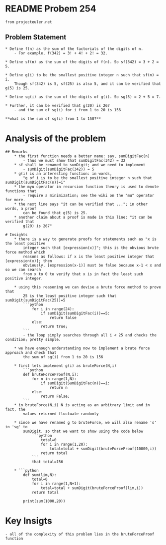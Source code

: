 # README Probem 254 
	from projecteuler.net

## Problem Statement

	* Define f(n) as the sum of the factorials of the digits of n. 
		- For example, f(342) = 3! + 4! + 2! = 32.

	* Define sf(n) as the sum of the digits of f(n). So sf(342) = 3 + 2 = 5.

	* Define g(i) to be the smallest positive integer n such that sf(n) = i. 
		Though sf(342) is 5, sf(25) is also 5, and it can be verified that g(5) is 25.

	* Define sg(i) as the sum of the digits of g(i). So sg(5) = 2 + 5 = 7.

	* Further, it can be verified that g(20) is 267
		- and the sum of sg(i) for i from 1 to 20 is 156
	
	**what is the sum of sg(i) from 1 to 150?**
	
	
# Analysis of the problem

	## Remarks
		* the first function needs a better name: say, sumDigitFac(n)
			- thus we must show that sumDigitFac(342) = 32
		* sf shall be renamed to sumDigit; and we need to implement
			- sumDigit(sumDigitFac(342)) = 5
		* g(i) is an interesting function: in words, 
			"g of i is to be the smallest positive integer n such that sumDigit(sumDigitFac(n))=i"
		* the myu operator in recursion function theory is used to denote functions that
			- require a minimization; see the wiki on the "mu" operator for more.
		* the next line says "it can be verified that ..."; in other words, a proof
			can be found that g(5) is 25.
		* another claim about a proof is made in this line: "it can be verified that 
			g(20) is 267"
	
	# Insights 
		* there is a way to generate proofs for statements such as "x is the least positive
			integer such that [expression(x)]"; this is the obvious brute force method which 
			reasons as follows: if x is the least positive integer that [expression(x)]; then
			obviously, [expression(x-1)] must be false because x-1 < x and so we can search
			from x to 0 to verify that x is in fact the least such positive integer. 
			
		* using this reasoning we can devise a brute force method to prove that
			25 is the least positive integer such that sumDigit(sumDigitFac(25))=5
			```python
				for i in range(24):
					if sumDigit(sumDigitFac(i))==5:
						return false
				else:
					return true;
			```
			- the loop simply searches through all i < 25 and checks the condition; pretty simple.
			
		* we have enough understanding now to implement a brute force approach and check that
			the sum of sg(i) from 1 to 20 is 156
			
		* first lets implement g(i) as bruteForce(N,i)
			```python
			def bruteForceProof(N,i):
				for n in range(1,N):
					if sumDigit(SumDigitFac(n))==i:
						return n
				else:
					return False;
			```
		* in bruteForce(N,i) N is acting as an arbitrary limit and in fact, the
			values returned fluctuate randomly
			
		* since we have renamed g to bruteForce, we will also rename 's' in 'sg' to
			sumDigit, so that we want to show using the code below 
				```python
					total=0
					for i in range(1,20):
						total=total + sumDigit(bruteForceProof(10000,i))
					return total
				```
				that total=156
				
		* ```python
			def sum(lim,N):
				total=0
				for i in range(1,N+1):
					total=total + sumDigit(bruteForceProof(lim,i))
				return total
   
			print(sum(1000,20))
		
	
# Key Insigts 
	- all of the complexity of this problem lies in the bruteForceProof function
	